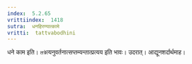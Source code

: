```yaml
---
index:  5.2.65
vrittiindex:  1418
sutra:  धनहिरण्यात्कामे
vritti:  tattvabodhini 
---
```


धने काम इति। `तत्रे`त्यनुवर्तनात्सप्तम्यन्तात्प्रत्यय इति भावः। उदरात्। आद्यूनशर्दार्थमाह।

